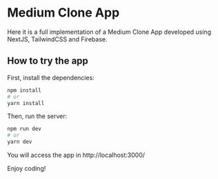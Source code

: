 # Medium Clone App

Here it is a full implementation of a Medium Clone App developed using NextJS, TailwindCSS and Firebase.

## How to try the app

First, install the dependencies:

```bash
npm install
# or
yarn install
```

Then, run the server:

```bash
npm run dev
# or
yarn dev
```

You will access the app in http://localhost:3000/

Enjoy coding!
